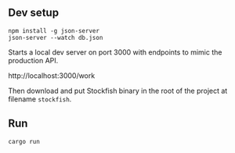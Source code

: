 ## Dev setup

```
npm install -g json-server
json-server --watch db.json
```

Starts a local dev server on port 3000 with endpoints to mimic the production API.

http://localhost:3000/work

Then download and put Stockfish binary in the root of the project at filename `stockfish`.

## Run

```
cargo run
```
